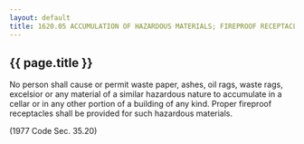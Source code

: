 ---
layout: default 
title: 1620.05 ACCUMULATION OF HAZARDOUS MATERIALS; FIREPROOF RECEPTACLES.---

{{ page.title }}
----------------

No person shall cause or permit waste paper, ashes, oil rags, waste
rags, excelsior or any material of a similar hazardous nature to
accumulate in a cellar or in any other portion of a building of any
kind. Proper fireproof receptacles shall be provided for such hazardous
materials.

(1977 Code Sec. 35.20)
